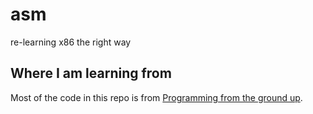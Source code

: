 # asm
re-learning x86 the right way

## Where I am learning from
Most of the code in this repo is from [Programming from the ground up](http://download-mirror.savannah.gnu.org/releases/pgubook/ProgrammingGroundUp-1-0-booksize.pdf).